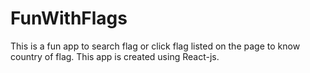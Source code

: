 # FunWithFlags

This is a fun app to search flag or click flag listed on the page to know country of flag. This app is created using React-js.
